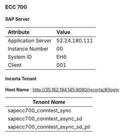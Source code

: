 ### ECC 700

<!-- tabs:start -->

#### **SAP Server**

| Attribute          | Value         |
| :----------------- | :------------ |
| Application Server | 52.24.180.111 |
| Instance Number    | 00            |
| System ID          | EH6           |
| Client             | 001           |

#### **Incorta Tenant**

**Host Name** : http://35.162.194.145:8080/incorta/#/login

| _Tenant Name_                   |
| ------------------------------- |
| sapecc700_conntest_sync         |
| sapecc700_conntest_async_sd     |
| sapecc700_conntest_async_sd_pii |

<!-- tabs:end -->
